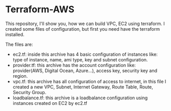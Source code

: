 # Terraform-AWS

This repository, I'll show you, how we can build VPC, EC2 using terraform. I created some files of configuration, but first you need have the terraform installed.

The files are:
- ec2.tf: inside this archive has 4 basic configuration of instances like: type of instance, name, ami type, key and subnet configuration.
- provider.tf: this archive has the account configuration like: provider(AWS, Digital Ocean, Azure...), access key, security key and region.
- vpc.tf: this archive has all configuration of access to internet, in this file I created a new VPC, Subnet, Internet Gateway, Route Table, Route, Security Group.
- loadbalance.tf: this archive is a loadbalance configuration using instances created on EC2 by ec2.tf
